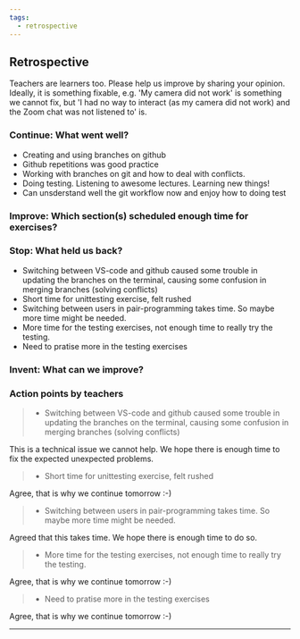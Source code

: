 ```yaml
---
tags:
  - retrospective
---
```


## Retrospective

Teachers are learners too. Please help us improve by sharing your opinion.
Ideally, it is something fixable, e.g. 'My camera did not work' is something
we cannot fix, but 'I had no way to interact (as my camera did not work) and the Zoom chat was not listened to' is.

### Continue: What went well?

- Creating and using branches on github
- Github repetitions was good practice
- Working with branches on git and how to deal with conflicts.
- Doing testing. Listening to awesome lectures. Learning new things!
- Can unsderstand well the git workflow now and enjoy how to doing test

### Improve: Which section(s) scheduled enough time for exercises?

### Stop: What held us back?

- Switching between VS-code and github caused some trouble
  in updating the branches on the terminal,
  causing some confusion in merging branches (solving conflicts)
- Short time for unittesting exercise, felt rushed
- Switching between users in pair-programming takes time. So maybe more time might be needed.
- More time for the testing exercises, not enough time to really try the testing.
- Need to pratise more in the testing exercises

### Invent: What can we improve?

### Action points by teachers

> - Switching between VS-code and github caused some trouble
>   in updating the branches on the terminal,
>   causing some confusion in merging branches (solving conflicts)

This is a technical issue we cannot help.
We hope there is enough time
to fix the expected unexpected problems.

> - Short time for unittesting exercise, felt rushed

Agree, that is why we continue tomorrow :-)

> - Switching between users in pair-programming takes time.
>   So maybe more time might be needed.

Agreed that this takes time.
We hope there is enough time
to do so.

> - More time for the testing exercises,
  not enough time to really try the testing.

Agree, that is why we continue tomorrow :-)

> - Need to pratise more in the testing exercises

Agree, that is why we continue tomorrow :-)

---
